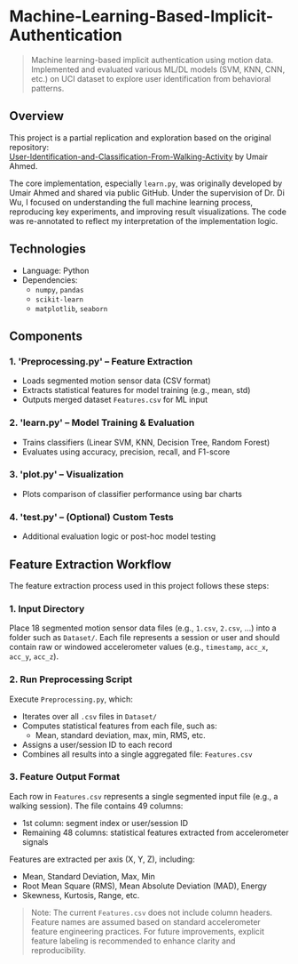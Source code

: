 # Machine-Learning-Based-Implicit-Authentication
> Machine learning-based implicit authentication using motion data. Implemented and evaluated various ML/DL models (SVM, KNN, CNN, etc.) on UCI dataset to explore user identification from behavioral patterns.

## Overview
This project is a partial replication and exploration based on the original repository:  
[User-Identification-and-Classification-From-Walking-Activity](https://github.com/theumairahmed/User-Identification-and-Classification-From-Walking-Activity) by Umair Ahmed.

The core implementation, especially `learn.py`, was originally developed by Umair Ahmed and shared via public GitHub. Under the supervision of Dr. Di Wu, I focused on understanding the full machine learning process, reproducing key experiments, and improving result visualizations. The code was re-annotated to reflect my interpretation of the implementation logic.

## Technologies
- Language: Python
- Dependencies:
  - `numpy`, `pandas`
  - `scikit-learn`
  - `matplotlib`, `seaborn`

## Components

### 1. 'Preprocessing.py' – Feature Extraction
- Loads segmented motion sensor data (CSV format)
- Extracts statistical features for model training (e.g., mean, std)
- Outputs merged dataset `Features.csv` for ML input

### 2. 'learn.py' – Model Training & Evaluation
- Trains classifiers (Linear SVM, KNN, Decision Tree, Random Forest)
- Evaluates using accuracy, precision, recall, and F1-score

### 3. 'plot.py' – Visualization
- Plots comparison of classifier performance using bar charts

### 4. 'test.py' – (Optional) Custom Tests
- Additional evaluation logic or post-hoc model testing

## Feature Extraction Workflow
The feature extraction process used in this project follows these steps:

### 1. Input Directory
Place 18 segmented motion sensor data files (e.g., `1.csv`, `2.csv`, ...) into a folder such as `Dataset/`. Each file represents a session or user and should contain raw or windowed accelerometer values (e.g., `timestamp`, `acc_x`, `acc_y`, `acc_z`).

### 2. Run Preprocessing Script
Execute `Preprocessing.py`, which:
  - Iterates over all `.csv` files in `Dataset/`
  - Computes statistical features from each file, such as:
    - Mean, standard deviation, max, min, RMS, etc.
  - Assigns a user/session ID to each record
  - Combines all results into a single aggregated file: `Features.csv`

### 3. Feature Output Format
Each row in `Features.csv` represents a single segmented input file (e.g., a walking session). The file contains 49 columns:
  - 1st column: segment index or user/session ID
  - Remaining 48 columns: statistical features extracted from accelerometer signals

Features are extracted per axis (X, Y, Z), including:
  - Mean, Standard Deviation, Max, Min
  - Root Mean Square (RMS), Mean Absolute Deviation (MAD), Energy
  - Skewness, Kurtosis, Range, etc.

> Note: The current `Features.csv` does not include column headers. Feature names are assumed based on standard accelerometer feature engineering practices. For future improvements, explicit feature labeling is recommended to enhance clarity and reproducibility.
